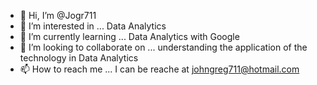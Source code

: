 - 👋 Hi, I’m @Jogr711
- 👀 I’m interested in ... Data Analytics
- 🌱 I’m currently learning ... Data Analytics with Google
- 💞️ I’m looking to collaborate on ... understanding the application of the technology in Data Analytics
- 📫 How to reach me ... I can be reache at johngreg711@hotmail.com

<!---
Jogr711/Jogr711 is a ✨ special ✨ repository because its `README.md` (this file) appears on your GitHub profile.
You can click the Preview link to take a look at your changes.
--->
